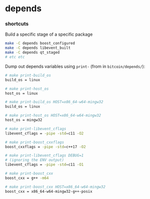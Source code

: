 # depends

### shortcuts

Build a specific stage of a specific package
```bash
make -C depends boost_configured
make -C depends libevent_built
make -C depends qt_staged
# etc etc
```

Dump out depends variables using `print-` (from in `bitcoin/depends/`):

```bash
# make print-build_os
build_os = linux

# make print-host_os
host_os = linux

# make print-build_os HOST=x86_64-w64-mingw32
build_os = linux

# make print-host_os HOST=x86_64-w64-mingw32
host_os = mingw32

# make print-libevent_cflags
libevent_cflags = -pipe -std=c11 -O2

# make print-boost_cxxflags
boost_cxxflags = -pipe -std=c++17 -O2

# make print-libevent_cflags DEBUG=1
# (ignoring the ENV output)
libevent_cflags = -pipe -std=c11 -O1

# make print-boost_cxx
boost_cxx = g++ -m64

# make print-boost_cxx HOST=x86_64-w64-mingw32
boost_cxx = x86_64-w64-mingw32-g++-posix
```